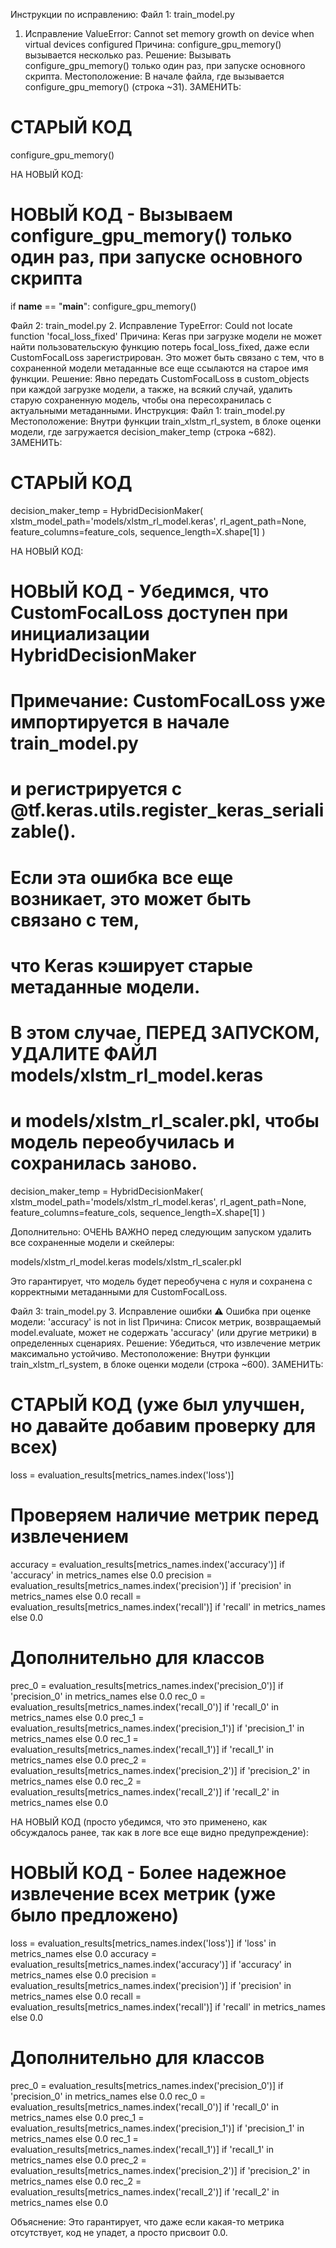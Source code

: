 Инструкции по исправлению:
Файл 1: train_model.py
1. Исправление ValueError: Cannot set memory growth on device when virtual devices configured
Причина: configure_gpu_memory() вызывается несколько раз.
Решение: Вызывать configure_gpu_memory() только один раз, при запуске основного скрипта.
Местоположение: В начале файла, где вызывается configure_gpu_memory() (строка ~31).
ЗАМЕНИТЬ:
# СТАРЫЙ КОД
configure_gpu_memory()

НА НОВЫЙ КОД:
# НОВЫЙ КОД - Вызываем configure_gpu_memory() только один раз, при запуске основного скрипта
if __name__ == "__main__":
    configure_gpu_memory()


Файл 2: train_model.py
2. Исправление TypeError: Could not locate function 'focal_loss_fixed'
Причина: Keras при загрузке модели не может найти пользовательскую функцию потерь focal_loss_fixed, даже если CustomFocalLoss зарегистрирован. Это может быть связано с тем, что в сохраненной модели метаданные все еще ссылаются на старое имя функции.
Решение: Явно передать CustomFocalLoss в custom_objects при каждой загрузке модели, а также, на всякий случай, удалить старую сохраненную модель, чтобы она пересохранилась с актуальными метаданными.
Инструкция:
Файл 1: train_model.py
Местоположение: Внутри функции train_xlstm_rl_system, в блоке оценки модели, где загружается decision_maker_temp (строка ~682).
ЗАМЕНИТЬ:
# СТАРЫЙ КОД
decision_maker_temp = HybridDecisionMaker(
    xlstm_model_path='models/xlstm_rl_model.keras',
    rl_agent_path=None,
    feature_columns=feature_cols,
    sequence_length=X.shape[1]
)

НА НОВЫЙ КОД:
# НОВЫЙ КОД - Убедимся, что CustomFocalLoss доступен при инициализации HybridDecisionMaker
# Примечание: CustomFocalLoss уже импортируется в начале train_model.py
# и регистрируется с @tf.keras.utils.register_keras_serializable().
# Если эта ошибка все еще возникает, это может быть связано с тем,
# что Keras кэширует старые метаданные модели.
# В этом случае, ПЕРЕД ЗАПУСКОМ, УДАЛИТЕ ФАЙЛ models/xlstm_rl_model.keras
# и models/xlstm_rl_scaler.pkl, чтобы модель переобучилась и сохранилась заново.

decision_maker_temp = HybridDecisionMaker(
    xlstm_model_path='models/xlstm_rl_model.keras',
    rl_agent_path=None,
    feature_columns=feature_cols,
    sequence_length=X.shape[1]
)

Дополнительно: ОЧЕНЬ ВАЖНО перед следующим запуском удалить все сохраненные модели и скейлеры:

models/xlstm_rl_model.keras
models/xlstm_rl_scaler.pkl

Это гарантирует, что модель будет переобучена с нуля и сохранена с корректными метаданными для CustomFocalLoss.

Файл 3: train_model.py
3. Исправление ошибки ⚠️ Ошибка при оценке модели: 'accuracy' is not in list
Причина: Список метрик, возвращаемый model.evaluate, может не содержать 'accuracy' (или другие метрики) в определенных сценариях.
Решение: Убедиться, что извлечение метрик максимально устойчиво.
Местоположение: Внутри функции train_xlstm_rl_system, в блоке оценки модели (строка ~600).
ЗАМЕНИТЬ:
# СТАРЫЙ КОД (уже был улучшен, но давайте добавим проверку для всех)
loss = evaluation_results[metrics_names.index('loss')]
# Проверяем наличие метрик перед извлечением
accuracy = evaluation_results[metrics_names.index('accuracy')] if 'accuracy' in metrics_names else 0.0
precision = evaluation_results[metrics_names.index('precision')] if 'precision' in metrics_names else 0.0
recall = evaluation_results[metrics_names.index('recall')] if 'recall' in metrics_names else 0.0

# Дополнительно для классов
prec_0 = evaluation_results[metrics_names.index('precision_0')] if 'precision_0' in metrics_names else 0.0
rec_0 = evaluation_results[metrics_names.index('recall_0')] if 'recall_0' in metrics_names else 0.0
prec_1 = evaluation_results[metrics_names.index('precision_1')] if 'precision_1' in metrics_names else 0.0
rec_1 = evaluation_results[metrics_names.index('recall_1')] if 'recall_1' in metrics_names else 0.0
prec_2 = evaluation_results[metrics_names.index('precision_2')] if 'precision_2' in metrics_names else 0.0
rec_2 = evaluation_results[metrics_names.index('recall_2')] if 'recall_2' in metrics_names else 0.0

НА НОВЫЙ КОД (просто убедимся, что это применено, как обсуждалось ранее, так как в логе все еще видно предупреждение):
# НОВЫЙ КОД - Более надежное извлечение всех метрик (уже было предложено)
loss = evaluation_results[metrics_names.index('loss')] if 'loss' in metrics_names else 0.0
accuracy = evaluation_results[metrics_names.index('accuracy')] if 'accuracy' in metrics_names else 0.0
precision = evaluation_results[metrics_names.index('precision')] if 'precision' in metrics_names else 0.0
recall = evaluation_results[metrics_names.index('recall')] if 'recall' in metrics_names else 0.0

# Дополнительно для классов
prec_0 = evaluation_results[metrics_names.index('precision_0')] if 'precision_0' in metrics_names else 0.0
rec_0 = evaluation_results[metrics_names.index('recall_0')] if 'recall_0' in metrics_names else 0.0
prec_1 = evaluation_results[metrics_names.index('precision_1')] if 'precision_1' in metrics_names else 0.0
rec_1 = evaluation_results[metrics_names.index('recall_1')] if 'recall_1' in metrics_names else 0.0
prec_2 = evaluation_results[metrics_names.index('precision_2')] if 'precision_2' in metrics_names else 0.0
rec_2 = evaluation_results[metrics_names.index('recall_2')] if 'recall_2' in metrics_names else 0.0

Объяснение: Это гарантирует, что даже если какая-то метрика отсутствует, код не упадет, а просто присвоит 0.0.
